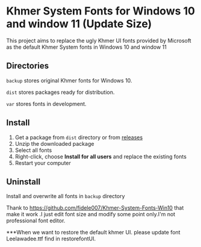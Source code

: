 # Khmer System Fonts for Windows 10 and window 11 (Update Size)

This project aims to replace the ugly Khmer UI fonts provided by Microsoft as the default Khmer System fonts in Windows 10 and window 11

## Directories

``backup`` stores original Khmer fonts for Windows 10.

``dist`` stores packages ready for distribution.

``var`` stores fonts in development.

## Install

1. Get a package from ``dist`` directory or from [releases](https://github.com/fidele007/Khmer-System-Fonts-Win10/releases)
1. Unzip the downloaded package
1. Select all fonts
1. Right-click, choose **Install for all users** and replace the existing fonts
1. Restart your computer

## Uninstall

Install and overwrite all fonts in ``backup`` directory

Thank to  https://github.com/fidele007/Khmer-System-Fonts-Win10  that make it work .I just edit font size and modify some point only.I'm not professional font editor.

***When we want to restore the default khmer UI.
please update font Leelawadee.ttf  find in restorefontUI.
